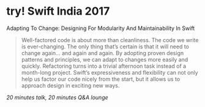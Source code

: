 # try! Swift India 2017

Adapting To Change: Designing For Modularity And Maintainability In Swift

> Well-factored code is about more than cleanliness. The code we write is ever-changing. The only thing that’s certain is that it will need to change again... and again and again. By adopting proven design patterns and principles, we can adapt to changes more easily and quickly. Refactoring turns into a trivial afternoon task instead of a month-long project. Swift’s expressiveness and flexibility can not only help us factor our code nicely from the start, but it allows us to approach design in exciting new ways.

*20 minutes talk, 20 minutes Q&A lounge*
